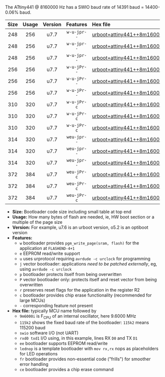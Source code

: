 The ATtiny441 @ 8160000 Hz has a SWIO baud rate of 14391 baud = 14400-0.06% baud.

|Size|Usage|Version|Features|Hex file|
|:-:|:-:|:-:|:-:|:--|
|248|256|u7.7|`w-u-jpr--`|[urboot+attiny441++8m1600i+++14k4_swio_rxa2_txa1_lednop.hex](https://raw.githubusercontent.com/stefanrueger/urboot.hex/main/mcus/attiny441/internal_oscillator/fint++8m1600_Hz/br+++14k4_bps/urboot+attiny441++8m1600i+++14k4_swio_rxa2_txa1_lednop.hex)|
|248|256|u7.7|`w-u-jpr--`|[urboot+attiny441++8m1600i+++14k4_swio_rxa4_txa5_lednop.hex](https://raw.githubusercontent.com/stefanrueger/urboot.hex/main/mcus/attiny441/internal_oscillator/fint++8m1600_Hz/br+++14k4_bps/urboot+attiny441++8m1600i+++14k4_swio_rxa4_txa5_lednop.hex)|
|248|256|u7.7|`w-u-jpr--`|[urboot+attiny441++8m1600i+++14k4_swio_rxb2_txa7_lednop.hex](https://raw.githubusercontent.com/stefanrueger/urboot.hex/main/mcus/attiny441/internal_oscillator/fint++8m1600_Hz/br+++14k4_bps/urboot+attiny441++8m1600i+++14k4_swio_rxb2_txa7_lednop.hex)|
|256|256|u7.7|`w-u-jPr--`|[urboot+attiny441++8m1600i+++14k4_swio_rxa2_txa1.hex](https://raw.githubusercontent.com/stefanrueger/urboot.hex/main/mcus/attiny441/internal_oscillator/fint++8m1600_Hz/br+++14k4_bps/urboot+attiny441++8m1600i+++14k4_swio_rxa2_txa1.hex)|
|256|256|u7.7|`w-u-jPr--`|[urboot+attiny441++8m1600i+++14k4_swio_rxa4_txa5.hex](https://raw.githubusercontent.com/stefanrueger/urboot.hex/main/mcus/attiny441/internal_oscillator/fint++8m1600_Hz/br+++14k4_bps/urboot+attiny441++8m1600i+++14k4_swio_rxa4_txa5.hex)|
|256|256|u7.7|`w-u-jPr--`|[urboot+attiny441++8m1600i+++14k4_swio_rxb2_txa7.hex](https://raw.githubusercontent.com/stefanrueger/urboot.hex/main/mcus/attiny441/internal_oscillator/fint++8m1600_Hz/br+++14k4_bps/urboot+attiny441++8m1600i+++14k4_swio_rxb2_txa7.hex)|
|310|320|u7.7|`w-u-jPr-c`|[urboot+attiny441++8m1600i+++14k4_swio_rxa2_txa1_lednop_fr_ce.hex](https://raw.githubusercontent.com/stefanrueger/urboot.hex/main/mcus/attiny441/internal_oscillator/fint++8m1600_Hz/br+++14k4_bps/urboot+attiny441++8m1600i+++14k4_swio_rxa2_txa1_lednop_fr_ce.hex)|
|310|320|u7.7|`w-u-jPr-c`|[urboot+attiny441++8m1600i+++14k4_swio_rxa4_txa5_lednop_fr_ce.hex](https://raw.githubusercontent.com/stefanrueger/urboot.hex/main/mcus/attiny441/internal_oscillator/fint++8m1600_Hz/br+++14k4_bps/urboot+attiny441++8m1600i+++14k4_swio_rxa4_txa5_lednop_fr_ce.hex)|
|310|320|u7.7|`w-u-jPr-c`|[urboot+attiny441++8m1600i+++14k4_swio_rxb2_txa7_lednop_fr_ce.hex](https://raw.githubusercontent.com/stefanrueger/urboot.hex/main/mcus/attiny441/internal_oscillator/fint++8m1600_Hz/br+++14k4_bps/urboot+attiny441++8m1600i+++14k4_swio_rxb2_txa7_lednop_fr_ce.hex)|
|314|320|u7.7|`weu-jpr--`|[urboot+attiny441++8m1600i+++14k4_swio_rxa2_txa1_ee_lednop.hex](https://raw.githubusercontent.com/stefanrueger/urboot.hex/main/mcus/attiny441/internal_oscillator/fint++8m1600_Hz/br+++14k4_bps/urboot+attiny441++8m1600i+++14k4_swio_rxa2_txa1_ee_lednop.hex)|
|314|320|u7.7|`weu-jpr--`|[urboot+attiny441++8m1600i+++14k4_swio_rxa4_txa5_ee_lednop.hex](https://raw.githubusercontent.com/stefanrueger/urboot.hex/main/mcus/attiny441/internal_oscillator/fint++8m1600_Hz/br+++14k4_bps/urboot+attiny441++8m1600i+++14k4_swio_rxa4_txa5_ee_lednop.hex)|
|314|320|u7.7|`weu-jpr--`|[urboot+attiny441++8m1600i+++14k4_swio_rxb2_txa7_ee_lednop.hex](https://raw.githubusercontent.com/stefanrueger/urboot.hex/main/mcus/attiny441/internal_oscillator/fint++8m1600_Hz/br+++14k4_bps/urboot+attiny441++8m1600i+++14k4_swio_rxb2_txa7_ee_lednop.hex)|
|372|384|u7.7|`weu-jPr-c`|[urboot+attiny441++8m1600i+++14k4_swio_rxa2_txa1_ee_lednop_fr_ce.hex](https://raw.githubusercontent.com/stefanrueger/urboot.hex/main/mcus/attiny441/internal_oscillator/fint++8m1600_Hz/br+++14k4_bps/urboot+attiny441++8m1600i+++14k4_swio_rxa2_txa1_ee_lednop_fr_ce.hex)|
|372|384|u7.7|`weu-jPr-c`|[urboot+attiny441++8m1600i+++14k4_swio_rxa4_txa5_ee_lednop_fr_ce.hex](https://raw.githubusercontent.com/stefanrueger/urboot.hex/main/mcus/attiny441/internal_oscillator/fint++8m1600_Hz/br+++14k4_bps/urboot+attiny441++8m1600i+++14k4_swio_rxa4_txa5_ee_lednop_fr_ce.hex)|
|372|384|u7.7|`weu-jPr-c`|[urboot+attiny441++8m1600i+++14k4_swio_rxb2_txa7_ee_lednop_fr_ce.hex](https://raw.githubusercontent.com/stefanrueger/urboot.hex/main/mcus/attiny441/internal_oscillator/fint++8m1600_Hz/br+++14k4_bps/urboot+attiny441++8m1600i+++14k4_swio_rxb2_txa7_ee_lednop_fr_ce.hex)|

- **Size:** Bootloader code size including small table at top end
- **Usage:** How many bytes of flash are needed, ie, HW boot section or a multiple of the page size
- **Version:** For example, u7.6 is an urboot version, o5.2 is an optiboot version
- **Features:**
  + `w` bootloader provides `pgm_write_page(sram, flash)` for the application at `FLASHEND-4+1`
  + `e` EEPROM read/write support
  + `u` uses urprotocol requiring `avrdude -c urclock` for programming
  + `j` vector bootloader: applications *need to be patched externally*, eg, using `avrdude -c urclock`
  + `p` bootloader protects itself from being overwritten
  + `P` vector bootloader only: protects itself and reset vector from being overwritten
  + `r` preserves reset flags for the application in the register R2
  + `c` bootloader provides chip erase functionality (recommended for large MCUs)
  + `-` corresponding feature not present
- **Hex file:** typically MCU name followed by
  + `9m6000i` is F<sub>CPU</sub> of an internal oscillator, here 9.6000 MHz
  + `115k2` shows the fixed baud rate of the bootloader: `115k2` means 115200 baud
  + `swio` software I/O (not UART)
  + `rxd0 txd1` I/O using, in this example, lines RX `D0` and TX `D1`
  + `ee` bootloader supports EEPROM read/write
  + `lednop` is a template bootloader with `mov rx,rx` nops as placeholders for LED operations
  + `fr` bootloader provides non-essential code ("frills") for smoother error handling
  + `ce` bootloader provides a chip erase command
